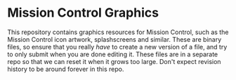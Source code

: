 # Mission Control Graphics

This repository contains graphics resources for Mission Control, such as the Mission Control icon artwork, splashscreens and similar. These are binary files, so ensure that you really _have_ to create a new version of a file, and try to only submit when you are done editing it. These files are in a separate repo so that we can reset it when it grows too large. Don't expect revision history to be around forever in this repo.
